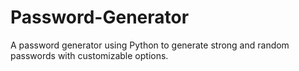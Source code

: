 # Password-Generator
A password generator using Python to generate strong and random passwords with customizable options.
